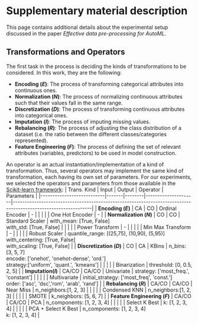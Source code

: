 # Supplementary material description

This page contains additional details about the experimental setup discussed in the paper _Effective data pre-processing for AutoML_.

## Transformations and Operators

The first task in the process is deciding the kinds of transformations to be considered. In this work, they are the following:

- **Encoding (_E_)**: The process of transforming categorical attributes into continuous ones.
- **Normalization (_N_)**: The process of normalizing continuous attributes such that their values fall in the same range.
- **Discretization (_D_)**: The process of transforming continuous attributes into categorical ones.
- **Imputation (_I_)**: The process of imputing missing values.
- **Rebalancing (_R_)**: The process of adjusting the class distribution of a dataset (i.e. the ratio between the different classes/categories represented).
- **Feature Engineering (_F_)**: The process of defining the set of relevant attributes (variables, predictors) to be used in model construction.

An operator is an actual instantiation/implementation of a kind of transformation. Thus, several operators may implement the same kind of transformation, each having its own set of parameters.
For our experiments, we selected the operators and parameters from those available in the [Scikit-learn framework](https://scikit-learn.org):
| Trans. Kind                   | Input | Output | Operator            | Parameters                                                                                                    |
|---------------------------|-------|--------|---------------------|---------------------------------------------------------------------------------------------------------------|
| **Encoding (_E_)**            | CA    | CO     | Ordinal Encoder     | -                                                                                                             |
|                           |       |        | One Hot Encoder     | -                                                                                                             |
| **Normalization (_N_)**       | CO    | CO     | Standard Scaler     | with_mean: [True, False]<br/>with_std: [True, False]                                                          |
|                           |       |        | Power Transform     | -                                                                                                             |
|                           |       |        | Min Max Transform   | -                                                                                                             |
|                           |       |        | Robust Scaler       | quantile_range: [(25,75), (10,90), (5,95)]<br/>with_centering: [True, False]<br/>with_scaling: [True, False]  |
| **Discretization (_D_)**      | CO    | CA     | KBins               | n_bins: [3, 5, 7]<br/>encode: ['onehot', 'onehot-dense', 'ord.']<br/>strategy:['uniform', 'quant.', 'kmeans'] |
|                           |       |        | Binarization        | threshold: [0, 0.5, 2, 5]                                                                                     |
| **Imputation(_I_)**           | CA/CO | CA/CO  | Univariate          | strategy: ['most_freq.', 'constant']                                                                          |
|                           |       |        | Multivariate        | initial_strategy: ['most_freq', 'const.']<br/>order: ['asc', 'dsc','rom', 'arab', 'rand']                     |
| **Rebalancing (_R_)**         | CA/CO | CA/CO  | Near Miss           | n_neighbors:[1, 2, 3]                                                                                         |
|                           |       |        | Condensed KNN       | n_neighbors:[1, 2, 3]                                                                                         |
|                           |       |        | SMOTE               | k_neighbors: [5, 6, 7]                                                                                        |
| **Feature Engineering (_F_)** | CA/CO | CA/CO  | PCA                 | n_components: [1, 2, 3, 4]                                                                                    |
|                           |       |        | Select K Best       | k: [1, 2, 3, 4]                                                                                               |
|                           |       |        | PCA + Select K Best | n_components: [1, 2, 3, 4]<br/>k: [1, 2, 3, 4]                                                                |
